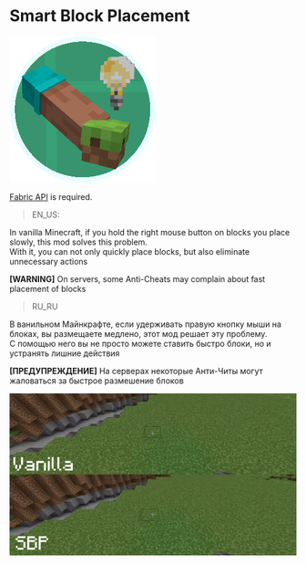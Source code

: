 # Smart Block Placement
![Mod Showcase](icon-0.5x.png)

[Fabric API](https://modrinth.com/mod/fabric-api) is required.

>EN_US:

In vanilla Minecraft, if you hold the right mouse button on blocks you place slowly, this mod solves this problem.\
With it, you can not only quickly place blocks, but also eliminate unnecessary actions

**[WARNING]** On servers, some Anti-Cheats may complain about fast placement of blocks

>RU_RU

В ванильном Майнкрафте, если удерживать правую кнопку мыши на блоках, вы размещаете медлено, этот мод решает эту проблему.\
C помощью него вы не просто можете ставить быстро блоки, но и устранять лишние действия

**[ПРЕДУПРЕЖДЕНИЕ]** На серверах некоторые Анти-Читы могут жаловаться за быстрое размешение блоков

![Preview](preview.gif)
